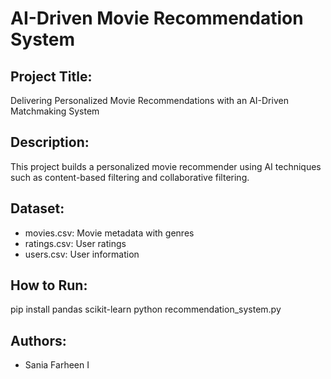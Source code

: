 
# AI-Driven Movie Recommendation System

## Project Title:
Delivering Personalized Movie Recommendations with an AI-Driven Matchmaking System

## Description:
This project builds a personalized movie recommender using AI techniques such as content-based filtering and collaborative filtering.

## Dataset:
- movies.csv: Movie metadata with genres
- ratings.csv: User ratings
- users.csv: User information

## How to Run:
pip install pandas scikit-learn
python recommendation_system.py

## Authors:
- Sania Farheen I
